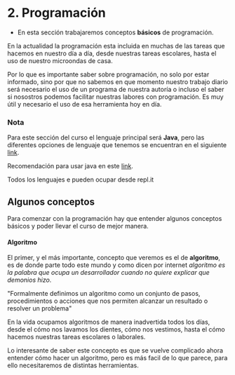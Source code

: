 # 2. Programación

- En esta sección trabajaremos conceptos **básicos** de programación.

En la actualidad la programación esta incluida en muchas de las tareas que hacemos en nuestro día a día, desde nuestras tareas escolares, hasta el uso de nuestro microondas de casa. 

Por lo que es importante saber sobre programación, no solo por estar informado, sino por que no sabemos en que momento nuestro trabajo diario será necesario el uso de un programa de nuestra autoría o incluso el saber si nosostros podemos facilitar nuestras labores con programación. Es muy útil y necesario el uso de esa herramienta hoy en día.

### Nota

Para este sección del curso el lenguaje principal será **Java**, pero las diferentes opciones de lenguaje que tenemos se encuentran en el siguiente [link](variantes/README.md).

Recomendación para usar java en este [link](https://youtu.be/uHBqENZhvyM).

Todos los lenguajes e pueden ocupar desde repl.it

## Algunos conceptos

Para comenzar con la programación hay que entender algunos conceptos básicos y poder llevar el curso de mejor manera.

#### Algoritmo

El primer, y el más importante, concepto que veremos es el de **algoritmo**, es de donde parte todo este mundo y como dicen por internet *algoritmo es la palabra que ocupa un desarrollador cuando no quiere explicar que demonios hizo*.

"Formalmente definimos un algoritmo como un conjunto de pasos, procedimientos o acciones que nos permiten alcanzar un resultado o resolver un problema"

En la vida ocupamos algoritmos de manera inadvertida todos los días, desde el cómo nos lavamos los dientes, cómo nos vestimos, hasta el cómo hacemos nuestras tareas escolares o laborales.

Lo interesante de saber este concepto es que se vuelve complicado ahora entender cómo hacer un algoritmo, pero es más facil de lo que parece, para ello necesitaremos de distintas herramientas.


